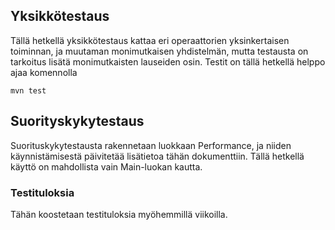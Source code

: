 ## Yksikkötestaus

Tällä hetkellä yksikkötestaus kattaa eri operaattorien yksinkertaisen toiminnan,
ja muutaman monimutkaisen yhdistelmän, mutta testausta on tarkoitus lisätä
monimutkaisten lauseiden osin. Testit on tällä hetkellä helppo ajaa komennolla

```
mvn test
```
## Suorityskykytestaus

Suorituskykytestausta rakennetaan luokkaan Performance, ja niiden käynnistämisestä
päivitetää lisätietoa tähän dokumenttiin. Tällä hetkellä käyttö on mahdollista vain Main-luokan kautta.

### Testituloksia

Tähän koostetaan testituloksia myöhemmillä viikoilla.
